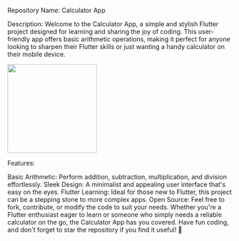 Repository Name: Calculator App

Description:
Welcome to the Calculator App, a simple and stylish Flutter project designed for learning and sharing the joy of coding. This user-friendly app offers basic arithmetic operations, making it perfect for anyone looking to sharpen their Flutter skills or just wanting a handy calculator on their mobile device.

<img src="https://github.com/auriorajaa/CalculatorApp/assets/108510729/475ba141-76e2-459b-b379-1fb3646be3fb" width="200">

Features:

Basic Arithmetic: Perform addition, subtraction, multiplication, and division effortlessly.
Sleek Design: A minimalist and appealing user interface that's easy on the eyes.
Flutter Learning: Ideal for those new to Flutter, this project can be a stepping stone to more complex apps.
Open Source: Feel free to fork, contribute, or modify the code to suit your needs.
Whether you're a Flutter enthusiast eager to learn or someone who simply needs a reliable calculator on the go, the Calculator App has you covered. Have fun coding, and don't forget to star the repository if you find it useful! 🚀
